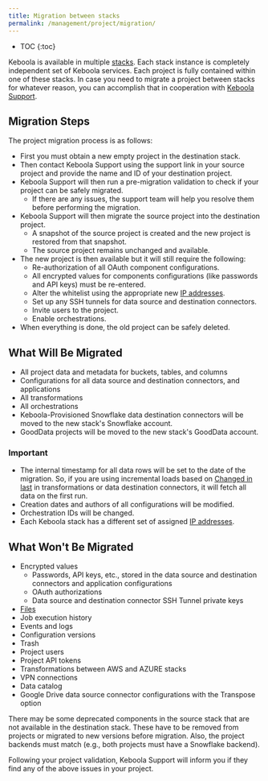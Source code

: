```yaml
---
title: Migration between stacks
permalink: /management/project/migration/
---
```


* TOC
{:toc}

Keboola is available in multiple [stacks](/overview/#stacks). Each stack instance 
is completely independent set of Keboola services. Each project is fully contained within one of these stacks. 
In case you need to migrate a project between stacks for whatever reason, you can accomplish that in cooperation 
with [Keboola Support](/management/support/).

## Migration Steps

The project migration process is as follows:

- First you must obtain a new empty project in the destination stack.
- Then contact Keboola Support using the support link in your source project and provide the name and ID of your 
destination project.
- Keboola Support will then run a pre-migration validation to check if your project can be safely migrated.
  - If there are any issues, the support team will help you resolve them before performing the migration.
- Keboola Support will then migrate the source project into the destination project.
  - A snapshot of the source project is created and the new project is restored from that snapshot.
  - The source project remains unchanged and available.
- The new project is then available but it will still require the following:
  - Re-authorization of all OAuth component configurations.
  - All encrypted values for components configurations (like passwords and API keys) must be re-entered.
  - Alter the whitelist using the appropriate new [IP addresses](/components/ip-addresses/).
  - Set up any SSH tunnels for data source and destination connectors.
  - Invite users to the project.
  - Enable orchestrations.
- When everything is done, the old project can be safely deleted.

## What Will Be Migrated

- All project data and metadata for buckets, tables, and columns
- Configurations for all data source and destination connectors, and applications
- All transformations
- All orchestrations
- Keboola-Provisioned Snowflake data destination connectors will be moved to the new stack's Snowflake account.
- GoodData projects will be moved to the new stack's GoodData account.

### Important
- The internal timestamp for all data rows will be set to the date of the migration. So, if you are using incremental loads 
based on [Changed in last](/transformations/mappings/#input-mapping) in 
transformations or data destination connectors, it will fetch all data on the first run.
- Creation dates and authors of all configurations will be modified.
- Orchestration IDs will be changed.
- Each Keboola stack has a different set of assigned [IP addresses](/components/ip-addresses/).

## What Won't Be Migrated
- Encrypted values
  - Passwords, API keys, etc., stored in the data source and destination connectors and application configurations
  - OAuth authorizations
  - Data source and destination connector SSH Tunnel private keys
- [Files](/storage/files/)
- Job execution history
- Events and logs
- Configuration versions
- Trash
- Project users
- Project API tokens
- Transformations between AWS and AZURE stacks
- VPN connections
- Data catalog
- Google Drive data source connector configurations with the Transpose option

There may be some deprecated components in the source stack that are not available in the destination stack. 
These have to be removed from projects or migrated to new versions before migration. Also, the project backends 
must match (e.g., both projects must have a Snowflake backend).

Following your project validation, Keboola Support will inform you if they find any of the above issues in your 
project.
